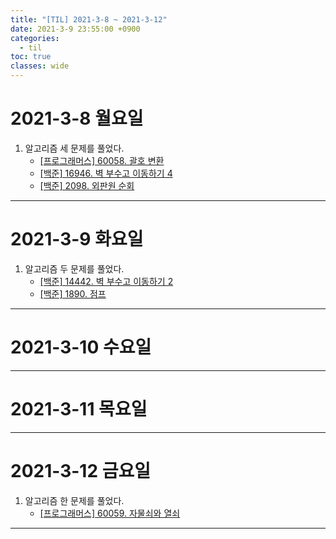 ```yaml
---
title: "[TIL] 2021-3-8 ~ 2021-3-12"
date: 2021-3-9 23:55:00 +0900
categories:
  - til
toc: true
classes: wide
---
```


# 2021-3-8 월요일

1. 알고리즘 세 문제를 풀었다.
   - [[프로그래머스] 60058. 괄호 변환](https://ddb8036631.github.io/programmers/60058_괄호-변환)
   - [[백준] 16946. 벽 부수고 이동하기 4](https://ddb8036631.github.io/boj/16946_벽-부수고-이동하기-4)
   - [[백준] 2098. 외판원 순회](https://ddb8036631.github.io/boj/2098_외판원-순회)

---

# 2021-3-9 화요일

1. 알고리즘 두 문제를 풀었다.
   - [[백준] 14442. 벽 부수고 이동하기 2](https://ddb8036631.github.io/boj/14442_벽-부수고-이동하기-2)
   - [[백준] 1890. 점프](https://ddb8036631.github.io/boj/1890_점프)
  
---

# 2021-3-10 수요일
  
---

# 2021-3-11 목요일
  
---

# 2021-3-12 금요일

1. 알고리즘 한 문제를 풀었다.
   - [[프로그래머스] 60059. 자물쇠와 열쇠](https://ddb8036631.github.io/programmers/60059_자물쇠와-열쇠)

---